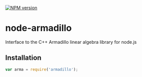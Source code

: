 [![NPM version](https://badge.fury.io/js/armadillo.svg)](http://badge.fury.io/js/armadillo)

node-armadillo
===========

Interface to the C++ Armadillo linear algebra library for node.js

## Installation

```javascript		
var arma = require('armadillo');
```

